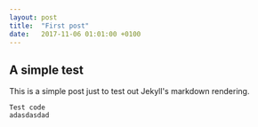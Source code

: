 ```yaml
---
layout: post
title:  "First post"
date:   2017-11-06 01:01:00 +0100
---
```

## A simple test
This is a simple post just to test out Jekyll's markdown rendering.
<!--more-->
```
Test code
adasdasdad
```
